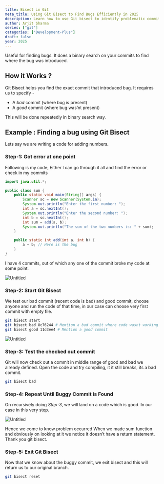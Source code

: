 ```yaml
---
title: Bisect in Git
meta_title: Using Git Bisect to Find Bugs Efficiently in 2025
description: Learn how to use Git bisect to identify problematic commits quickly, speeding up the bug-fixing process in 2025.
author: Arjit Sharma
series: ["git"]
categories: ["Development-Plus"]
draft: false
year: 2025
---
```


Useful for finding bugs. It does a binary search on your commits to find where the bug was introduced.

## How it Works ?

Git Bisect helps you find the exact commit that introduced bug. It requires us to specify - 

- A *bad* commit (where bug is present)
- A *good* commit (where bug was’nt present)

This will be done repeatedly in binary search way.

## Example : Finding a bug using Git Bisect

Lets say we are writing a code for adding numbers. 

### Step-1: Got error at one point

Following is my code, Either I can go through it all and find the error or check in my commits

```java
import java.util.*;

public class sum {
    public static void main(String[] args) {
        Scanner sc = new Scanner(System.in);
        System.out.println("Enter the first number: ");
        int a = sc.nextInt();
        System.out.println("Enter the second number: ");
        int b = sc.nextInt();
        int sum = add(a, b);
        System.out.println("The sum of the two numbers is: " + sum);
    }

    public static int add(int a, int b) {
        a + b; // Here is the bug
    }
}
```

I have 4 commits, out of which any one of the commit broke my code at some point.

![Untitled](https://res.cloudinary.com/dwa6rcttw/image/upload/v1741782043/Untitled_13_lh4cbi.png)

### Step-2: Start Git Bisect

We test our bad commit (recent code is bad) and good commit, choose anyone and run the code of that time, in our case can choose very first commit with empty file.

```bash
git bisect start
git bisect bad 8c76244 # Mention a bad commit where code wasnt working as expected
git bisect good 11d3ee4 # Mention a good commit
```

![Untitled](https://res.cloudinary.com/dwa6rcttw/image/upload/v1741782043/Untitled_14_g809l3.png)

### Step-3: Test the checked out commit

Git will now check out a commit in middle range of good and bad we already defined. Open the code and try compiling, it it still breaks, its a bad commit.

```bash
git bisect bad
```

### Step-4: **Repeat Until Buggy Commit is Found**

On recursively doing *Step-3*, we will land on a code which is good. In our case in this very step.

![Untitled](https://res.cloudinary.com/dwa6rcttw/image/upload/v1741782044/Untitled_15_qngb4x.png)

Hence we come to know problem occurred When we made sum function and obviously on looking at it we notice it doesn’t have a return statement. Thank you git bisect.

### Step-5: Exit Git Bisect

Now that we know about the buggy commit, we exit bisect and this will return us to our original branch.

```bash
git bisect reset
```